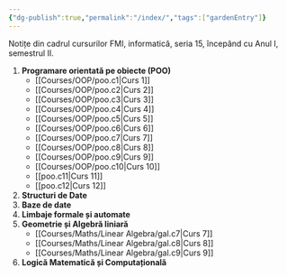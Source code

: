 ```yaml
---
{"dg-publish":true,"permalink":"/index/","tags":["gardenEntry"]}
---
```


Notițe din cadrul cursurilor FMI, informatică, seria 15, începând cu Anul I, semestrul II. 

1. **Programare orientată pe obiecte (POO)**
	- [[Courses/OOP/poo.c1\|Curs 1]]
	- [[Courses/OOP/poo.c2\|Curs 2]]
	- [[Courses/OOP/poo.c3\|Curs 3]]
	- [[Courses/OOP/poo.c4\|Curs 4]]
	- [[Courses/OOP/poo.c5\|Curs 5]]
	- [[Courses/OOP/poo.c6\|Curs 6]]
	- [[Courses/OOP/poo.c7\|Curs 7]]
	- [[Courses/OOP/poo.c8\|Curs 8]]
	- [[Courses/OOP/poo.c9\|Curs 9]]
	- [[Courses/OOP/poo.c10\|Curs 10]]
	- [[poo.c11\|Curs 11]]
	- [[poo.c12\|Curs 12]]
2. **Structuri de Date** 
3. **Baze de date**
4. **Limbaje formale și automate**
5. **Geometrie și Algebră liniară**
	- [[Courses/Maths/Linear Algebra/gal.c7\|Curs 7]]
	- [[Courses/Maths/Linear Algebra/gal.c8\|Curs 8]]
	- [[Courses/Maths/Linear Algebra/gal.c9\|Curs 9]]
6.  **Logică Matematică și Computațională**
	

